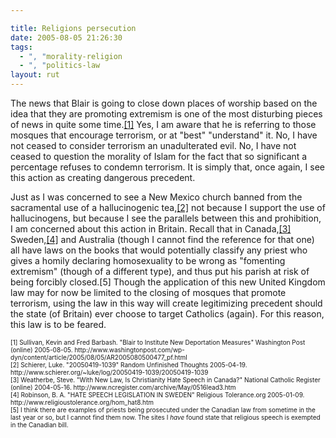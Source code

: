 ```yaml
---

title: Religions persecution
date: 2005-08-05 21:26:30
tags:
  - ", "morality-religion
  - ", "politics-law
layout: rut
---
```


<p>The news that Blair is going to close down places of worship based on the idea that they are promoting extremism is one of the most disturbing pieces of news in quite some time.<a href="http://www.washingtonpost.com/wp-dyn/content/article/2005/08/05/AR2005080500477_pf.html">[1]</a> Yes, I am aware that he is referring to those mosques that encourage terrorism, or at "best" "understand" it.  No, I have not ceased to consider terrorism an unadulterated evil.  No, I have not ceased to question the morality of Islam for the fact that so significant a percentage refuses to condemn terrorism.  It is simply that, once again, I see this action as creating dangerous precedent.</p>  <p>Just as I was concerned to see a New Mexico church banned from the sacramental use of a hallucinogenic tea,<a href="20050419-1039/20050419-1039">[2]</a> not because I support the use of hallucinogens, but because I see the parallels between this and prohibition, I am concerned about this action in Britain.  Recall that in Canada,<a href="http://www.ncregister.com/archive/May/0516lead3.htm">[3]</a> Sweden,<a href="http://www.religioustolerance.org/hom_hat8.htm">[4]</a> and Australia (though I cannot find the reference for that one) all have laws on the books that would potentially classify any priest who gives a homily declaring homosexuality to be wrong as "fomenting extremism" (though of a different type), and thus put his parish at risk of being forcibly closed.[5] Though the application of this new United Kingdom law may for now be limited to the closing of mosques that promote terrorism, using the law in this way will create legitimizing precedent should the state (of Britain) ever choose to target Catholics (again).  For this reason, this law is to be feared.</p>  <font size="-2"> [1] Sullivan, Kevin and Fred Barbash.  "Blair to Institute New Deportation Measures" Washington Post (online) 2005-08-05. http://www.washingtonpost.com/wp-dyn/content/article/2005/08/05/AR2005080500477_pf.html <br  /> [2] Schierer, Luke.  "20050419-1039" Random Unfinished Thoughts 2005-04-19. http://www.schierer.org/~luke/log/20050419-1039/20050419-1039 <br  /> [3] Weatherbe, Steve.  "With New Law, Is Christianity Hate Speech in Canada?" National Catholic Register (online) 2004-05-16.  http://www.ncregister.com/archive/May/0516lead3.htm <br  /> [4] Robinson, B. A. "HATE SPEECH LEGISLATION IN SWEDEN" Religious Tolerance.org 2005-01-09. http://www.religioustolerance.org/hom_hat8.htm <br  /> [5] I think there are examples of priests being prosecuted under the Canadian law from sometime in the last year or so, but I cannot find them now. The sites I <em>have</em> found state that religious speech is exempted in the Canadian bill.  </font>

